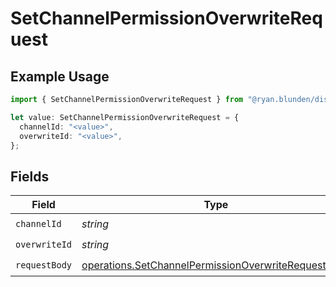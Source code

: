 # SetChannelPermissionOverwriteRequest

## Example Usage

```typescript
import { SetChannelPermissionOverwriteRequest } from "@ryan.blunden/discord-sdk/models/operations";

let value: SetChannelPermissionOverwriteRequest = {
  channelId: "<value>",
  overwriteId: "<value>",
};
```

## Fields

| Field                                                                                                                      | Type                                                                                                                       | Required                                                                                                                   | Description                                                                                                                |
| -------------------------------------------------------------------------------------------------------------------------- | -------------------------------------------------------------------------------------------------------------------------- | -------------------------------------------------------------------------------------------------------------------------- | -------------------------------------------------------------------------------------------------------------------------- |
| `channelId`                                                                                                                | *string*                                                                                                                   | :heavy_check_mark:                                                                                                         | N/A                                                                                                                        |
| `overwriteId`                                                                                                              | *string*                                                                                                                   | :heavy_check_mark:                                                                                                         | N/A                                                                                                                        |
| `requestBody`                                                                                                              | [operations.SetChannelPermissionOverwriteRequestBody](../../models/operations/setchannelpermissionoverwriterequestbody.md) | :heavy_check_mark:                                                                                                         | N/A                                                                                                                        |